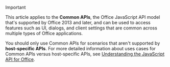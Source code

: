 > [!IMPORTANT]
> This article applies to the **Common APIs**, the Office JavaScript API model that's supported by Office 2013 and later, and can be used to access features such as UI, dialogs, and client settings that are common across multiple types of Office applications. 
> 
> You should only use Common APIs for scenarios that aren't supported by **host-specific APIs**. For more detailed information about uses cases for Common APIs versus host-specific APIs, see [Understanding the JavaScript API for Office](../develop/understanding-the-javascript-api-for-office.md).
